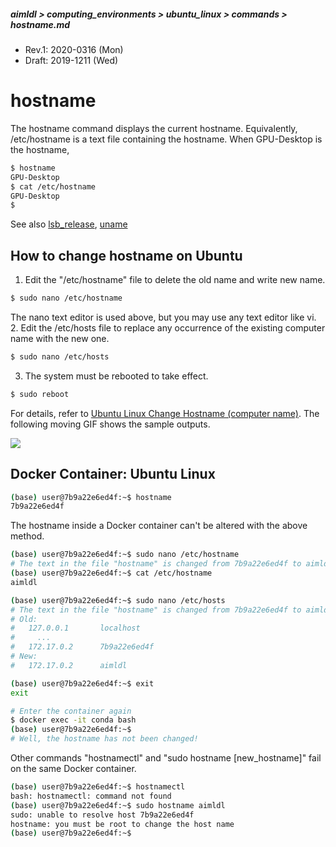 ##### aimldl > computing_environments > ubuntu_linux > commands > hostname.md
* Rev.1: 2020-0316 (Mon)
* Draft: 2019-1211 (Wed)
# hostname
The hostname command displays the current hostname. Equivalently, /etc/hostname is a text file containing the hostname. When GPU-Desktop is the hostname,
```bash
$ hostname
GPU-Desktop
$ cat /etc/hostname
GPU-Desktop
$
```
See also [lsb_release](#lsb_release.md), [uname](#uname.md)

## How to change hostname on Ubuntu
1. Edit the "/etc/hostname" file to delete the old name and write new name.
```bash
$ sudo nano /etc/hostname
```
The nano text editor is used above, but you may use any text editor like vi.
2. Edit the /etc/hosts file to replace any occurrence of the existing computer name with the new one.
```bash
$ sudo nano /etc/hosts
```
3. The system must be rebooted to take effect.
```bash
$ sudo reboot
```
For details, refer to [Ubuntu Linux Change Hostname (computer name)](https://www.cyberciti.biz/faq/ubuntu-change-hostname-command/). The following moving GIF shows the sample outputs.

<img src="https://www.cyberciti.biz/media/new/faq/2016/01/ubuntu-change-computer-name-demo-copy.gif">

## Docker Container: Ubuntu Linux
```bash
(base) user@7b9a22e6ed4f:~$ hostname
7b9a22e6ed4f
```
The hostname inside a Docker container can't be altered with the above method.
```bash
(base) user@7b9a22e6ed4f:~$ sudo nano /etc/hostname
# The text in the file "hostname" is changed from 7b9a22e6ed4f to aimldl.
(base) user@7b9a22e6ed4f:~$ cat /etc/hostname
aimldl

(base) user@7b9a22e6ed4f:~$ sudo nano /etc/hosts
# The text in the file "hostname" is changed from 7b9a22e6ed4f to aimldl.
# Old:
#   127.0.0.1       localhost
#     ...
#   172.17.0.2      7b9a22e6ed4f
# New:
#   172.17.0.2      aimldl

(base) user@7b9a22e6ed4f:~$ exit
exit

# Enter the container again
$ docker exec -it conda bash
(base) user@7b9a22e6ed4f:~$
# Well, the hostname has not been changed!
```

Other commands "hostnamectl" and "sudo hostname [new_hostname]" fail on the same Docker container.
```bash
(base) user@7b9a22e6ed4f:~$ hostnamectl
bash: hostnamectl: command not found
(base) user@7b9a22e6ed4f:~$ sudo hostname aimldl
sudo: unable to resolve host 7b9a22e6ed4f
hostname: you must be root to change the host name
(base) user@7b9a22e6ed4f:~$
```
